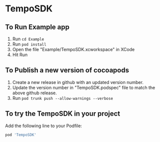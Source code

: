 # TempoSDK

## To Run Example app

1. Run `cd Example`
2. Run `pod install`
3. Open the file "Example/TempoSDK.xcworkspace" in XCode
4. Hit Run

## To Publish a new version of cocoapods
1. Create a new release in github with an updated version number.
2. Update the version number in "TempoSDK.podspec" file to match the above github release. 
3. Run `pod trunk push --allow-warnings --verbose`

## To try the TempoSDK in your project

Add the following line to your Podfile:

```ruby
pod 'TempoSDK'
```
